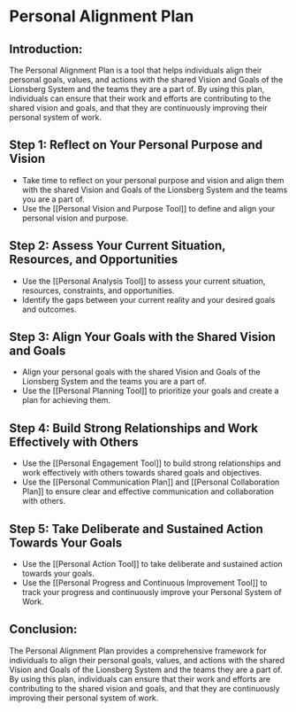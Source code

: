 # Personal Alignment Plan

## Introduction: 

The Personal Alignment Plan is a tool that helps individuals align their personal goals, values, and actions with the shared Vision and Goals of the Lionsberg System and the teams they are a part of. By using this plan, individuals can ensure that their work and efforts are contributing to the shared vision and goals, and that they are continuously improving their personal system of work.

## Step 1: Reflect on Your Personal Purpose and Vision

-   Take time to reflect on your personal purpose and vision and align them with the shared Vision and Goals of the Lionsberg System and the teams you are a part of.
-   Use the [[Personal Vision and Purpose Tool]] to define and align your personal vision and purpose.

## Step 2: Assess Your Current Situation, Resources, and Opportunities

-   Use the [[Personal Analysis Tool]] to assess your current situation, resources, constraints, and opportunities.
-   Identify the gaps between your current reality and your desired goals and outcomes. 

## Step 3: Align Your Goals with the Shared Vision and Goals

-   Align your personal goals with the shared Vision and Goals of the Lionsberg System and the teams you are a part of.
-   Use the [[Personal Planning Tool]] to prioritize your goals and create a plan for achieving them.

## Step 4: Build Strong Relationships and Work Effectively with Others

-   Use the [[Personal Engagement Tool]] to build strong relationships and work effectively with others towards shared goals and objectives.
-   Use the [[Personal Communication Plan]] and [[Personal Collaboration Plan]] to ensure clear and effective communication and collaboration with others.

## Step 5: Take Deliberate and Sustained Action Towards Your Goals

-   Use the [[Personal Action Tool]] to take deliberate and sustained action towards your goals.
-   Use the [[Personal Progress and Continuous Improvement Tool]] to track your progress and continuously improve your Personal System of Work.

## Conclusion: 

The Personal Alignment Plan provides a comprehensive framework for individuals to align their personal goals, values, and actions with the shared Vision and Goals of the Lionsberg System and the teams they are a part of. By using this plan, individuals can ensure that their work and efforts are contributing to the shared vision and goals, and that they are continuously improving their personal system of work.